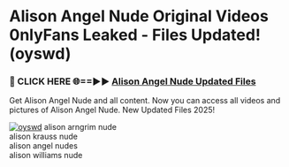 # Alison Angel Nude Original Videos 0nlyFans Leaked - Files Updated! (oyswd)

<h3>🔴 CLICK HERE 🌐==►► <a href="https://tinyurl.com/yrmya6cz" rel="nofollow">Alison Angel Nude Updated Files</a></h3>

Get Alison Angel Nude and all content. Now you can access all videos and pictures of Alison Angel Nude. New Updated Files 2025!

[![oyswd](https://i.imgur.com/FMdXYCs.gif)](https://tinyurl.com/yrmya6cz)
alison arngrim nude<br>
alison krauss nude<br>
alison angel nudes<br>
alison williams nude